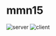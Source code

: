 # mmn15
![server](https://github.com/user-attachments/assets/798f333e-0025-4796-a24e-8acdae20d81b)
![client](https://github.com/user-attachments/assets/541a6935-8ce2-404b-bbda-7276ad80fc4e)
